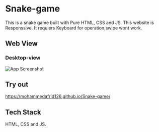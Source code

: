 
# Snake-game

This is a snake game built with Pure HTML, CSS and JS. This website is Responssive. It requiers Keyboard for operation,swipe wont work.


## Web View

### Desktop-view
![App Screenshot](https://raw.github.com/MohammedAfrid126/Snake-game/master/web-view.jpg)

## Try out

https://mohammedafrid126.github.io/Snake-game/


## Tech Stack
HTML, CSS and JS.